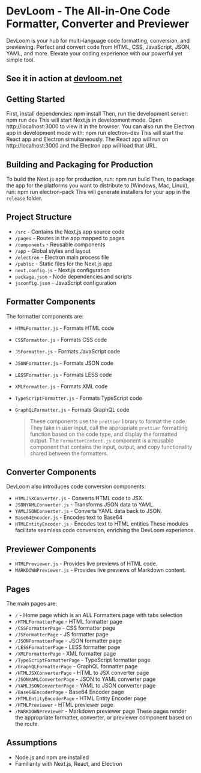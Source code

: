 # DevLoom - The All-in-One Code Formatter, Converter and Previewer

DevLoom is your hub for multi-language code formatting, conversion, and previewing. Perfect and convert code from HTML, CSS, JavaScript, JSON, YAML, and more. Elevate your coding experience with our powerful yet simple tool.

## See it in action at [devloom.net](https://devloom.net)

## Getting Started

First, install dependencies:
npm install
Then, run the development server:
npm run dev
This will start Next.js in development mode. Open http://localhost:3000 to view it in the browser.
You can also run the Electron app in development mode with:
npm run electron-dev
This will start the React app and Electron simultaneously. The React app will run on http://localhost:3000 and the Electron app will load that URL.

## Building and Packaging for Production

To build the Next.js app for production, run:
npm run build
Then, to package the app for the platforms you want to distribute to (Windows, Mac, Linux), run:
npm run electron-pack
This will generate installers for your app in the `release` folder.

## Project Structure

- `/src` - Contains the Next.js app source code
- `/pages` - Routes in the app mapped to pages
- `/components` - Reusable components
- `/app` - Global styles and layout
- `/electron` - Electron main process file
- `/public` - Static files for the Next.js app
- `next.config.js` - Next.js configuration
- `package.json` - Node dependencies and scripts
- `jsconfig.json` - JavaScript configuration

## Formatter Components

The formatter components are:

- `HTMLFormatter.js` - Formats HTML code
- `CSSFormatter.js` - Formats CSS code
- `JSFormatter.js` - Formats JavaScript code
- `JSONFormatter.js` - Formats JSON code
- `LESSFormatter.js` - Formats LESS code
- `XMLFormatter.js` - Formats XML code
- `TypeScriptFormatter.js` - Formats TypeScript code
- `GraphQLFormatter.js` - Formats GraphQL code

  > These components use the `prettier` library to format the code. They take in user input, call the appropriate `prettier` formatting function based on the code type, and display the formatted output. The `FormatterContent.js` component is a reusable component that contains the input, output, and copy functionality shared between the formatters.

## Converter Components

DevLoom also introduces code conversion components:

- `HTMLJSXConverter.js` - Converts HTML code to JSX.
- `JSONYAMLConverter.js` - Transforms JSON data to YAML.
- `YAMLJSONConverter.js` - Converts YAML data back to JSON.
- `Base64Encoder.js` - Encodes text to Base64
- `HTMLEntityEncoder.js` - Encodes text to HTML entities
  These modules facilitate seamless code conversion, enriching the DevLoom experience.

## Previewer Components

- `HTMLPreviewer.js` - Provides live previews of HTML code.
- `MARKDOWNPreviewer.js` - Provides live previews of Markdown content.

## Pages

The main pages are:

- `/` - Home page which is an ALL Formatters page with tabs selection
- `/HTMLFormatterPage` - HTML formatter page
- `/CSSFormatterPage` - CSS formatter page
- `/JSFormatterPage` - JS formatter page
- `/JSONFormatterPage` - JSON formatter page
- `/LESSFormatterPage` - LESS formatter page
- `/XMLFormatterPage` - XML formatter page
- `/TypeScriptFormatterPage` - TypeScript formatter page
- `/GraphQLFormatterPage` - GraphQL formatter page
- `/HTMLJSXConverterPage` - HTML to JSX converter page
- `/JSONYAMLConverterPage` - JSON to YAML converter page
- `/YAMLJSONConverterPage` - YAML to JSON converter page
- `/Base64EncoderPage` - Base64 Encoder page
- `/HTMLEntityEncoderPage` - HTML Entity Encoder page
- `/HTMLPreviewer` - HTML previewer page
- `/MARKDOWNPreviewer` - Markdown previewer page
  These pages render the appropriate formatter, converter, or previewer component based on the route.

## Assumptions

- Node.js and npm are installed
- Familiarity with Next.js, React, and Electron
